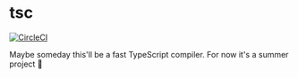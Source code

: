# tsc

[![CircleCI](https://circleci.com/gh/delta62/tsc.svg?style=svg)](https://circleci.com/gh/delta62/tsc)

Maybe someday this'll be a fast TypeScript compiler. For now it's a summer project :slightly_smiling_face:
